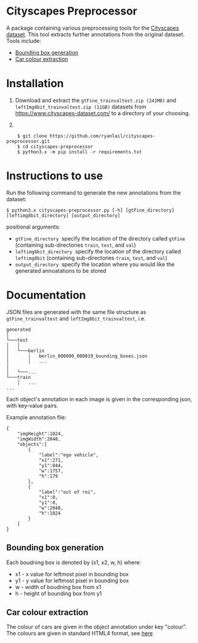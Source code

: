 # Cityscapes Preprocessor

A package containing various preprocessing tools for the [Cityscapes dataset](https://www.cityscapes-dataset.com/). This tool extracts further annotations from the original dataset. Tools include:

- [Bounding box generation](#bounding-box-generation)
- [Car colour extraction](#car-colour-extraction)

# Installation

1. Download and extract the `gtFine_trainvaltest.zip (241MB)` and `leftImg8bit_trainvaltest.zip (11GB)` datasets from https://www.cityscapes-dataset.com/ to a directory of your choosing.

2. 

        $ git clone https://github.com/ryanlail/cityscapes-preprocessor.git
        $ cd cityscapes-preprocessor
        $ python3.x -m pip install -r requirements.txt
        
# Instructions to use

Run the following command to generate the new annotations from the dataset:

```
$ python3.x cityscapes-preprocessor.py [-h] [gtFine_directory] [leftimg8bit_directory] [output_directory]
```
positional arguments:
-   `gtFine_directory`&nbsp;&nbsp;specify the location of the directory called `gtFine` (containing sub-directories `train`, `test`, and `val`)
-   `leftimg8bit_directory`&nbsp;&nbsp;specify the location of the directory called `leftimg8bit` (containing sub-directories `train`, `test`, and `val`)
-   `output_directory`&nbsp;&nbsp;specify the location where you would like the generated annoatations to be stored


# Documentation

JSON files are generated with the same file structure as `gtFine_trainvaltest` and `leftImg8bit_trainvaltest`, i.e. 

```
generated
│
└───test
│   │
│   └───berlin
│       │   berlin_000000_000019_bounding_boxes.json
│       │   ...
|   
│   └───...
└───train
    │   ...
...
```

Each object's annotation in each image is given in the corresponding json, with key-value pairs.

Example annotation file:

```
{
    "imgHeight":1024,
    "imgWidth":2048,
    "objects":[
        {
            "label":"ego vehicle",
            "x1":271,
            "y1":844,
            "w":1757,
            "h":179
        },
        {
            "label":"out of roi",
            "x1":0,
            "y1":0,
            "w":2048,
            "h":1024
        }
    ]
}
```

## Bounding box generation

Each boudning box is denoted by (x1, x2, w, h) where:
- x1 - x value for leftmost pixel in bounding box
- y1 - y value for leftmost pixel in bounding box
- w - width of boudning box from x1
- h - height of bounding box from y1

## Car colour extraction

The colour of cars are given in the object annotation under key "colour". The colours are given in standard HTML4 format, see [here](https://www.w3.org/TR/2002/WD-css3-color-20020418/#html4)

